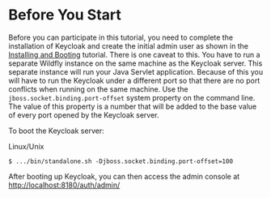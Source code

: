 # Before You Start

Before you can participate in this tutorial, you need to complete the installation of Keycloak and create the initial admin user as shown in the [Installing and Booting](https://wjw465150.gitbooks.io/keycloak-documentation/content/getting\_started/topics/first-boot.html#\_install-boot) tutorial. There is one caveat to this. You have to run a separate Wildfly instance on the same machine as the Keycloak server. This separate instance will run your Java Servlet application. Because of this you will have to run the Keycloak under a different port so that there are no port conflicts when running on the same machine. Use the `jboss.socket.binding.port-offset` system property on the command line. The value of this property is a number that will be added to the base value of every port opened by the Keycloak server.

To boot the Keycloak server:

Linux/Unix

```
$ .../bin/standalone.sh -Djboss.socket.binding.port-offset=100
```

After booting up Keycloak, you can then access the admin console at [http://localhost:8180/auth/admin/](http://localhost:8180/auth/admin/)
